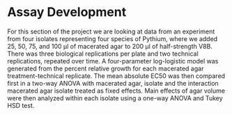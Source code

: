 # Assay Development

For this section of the project we are looking at data from an experiment from four isolates representing four species of Pythium, where we added 25, 50, 75, and 100 μl of macerated agar to 200 μl of half-strength V8B. There was three biological replications per plate and two technical replications, repeated over time. A four-parameter log-logistic model was generated from the percent relative growth for each macerated agar treatment-technical replicate. The mean absolute EC50 was then compared first in a two-way ANOVA with macerated agar, isolate and the interaction macerated agar isolate treated as fixed effects. Main effects of agar volume were then analyzed within each isolate using a one-way ANOVA and Tukey HSD test. 